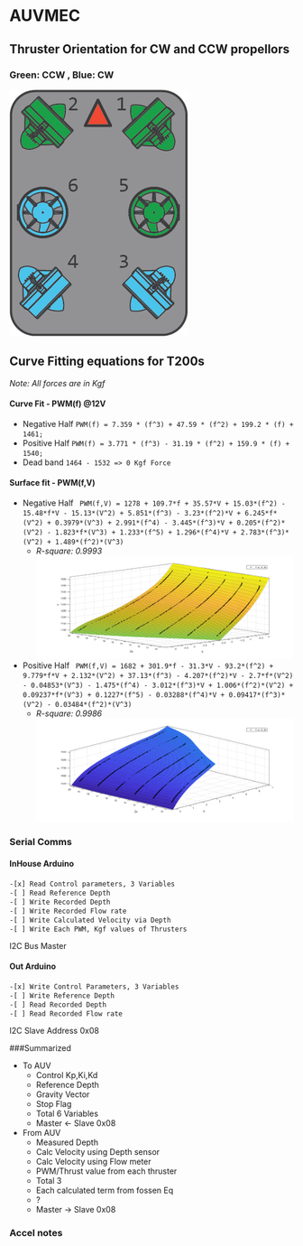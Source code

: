 # AUVMEC
## Thruster Orientation for CW and CCW propellors
### Green: CCW , Blue: CW

![Vectored](images/vectored-frame.png)

## Curve Fitting equations for T200s
*Note: All forces are in Kgf*

#### Curve Fit - PWM(f) @12V
- Negative Half
`PWM(f) = 7.359 * (f^3) + 47.59 * (f^2) + 199.2 * (f) + 1461;`
- Positive Half
`PWM(f) = 3.771 * (f^3) - 31.19 * (f^2) + 159.9 * (f) + 1540;`
- Dead band
`1464 - 1532 => 0 Kgf Force`

#### Surface fit - PWM(f,V)
- Negative Half
`  PWM(f,V) = 1278 + 109.7*f + 35.57*V + 15.03*(f^2) - 15.48*f*V - 15.13*(V^2) + 5.851*(f^3) - 3.23*(f^2)*V + 6.245*f*(V^2) + 0.3979*(V^3) + 2.991*(f^4) - 3.445*(f^3)*V + 0.205*(f^2)*(V^2) - 1.823*f*(V^3) + 1.233*(f^5) + 1.296*(f^4)*V + 2.783*(f^3)*(V^2) + 1.489*(f^2)*(V^3) `    
    - *R-square: 0.9993*
    ![SurfaceFit](images/negHalf.png)
- Positive Half
`  PWM(f,V) = 1682 + 301.9*f - 31.3*V - 93.2*(f^2) + 9.779*f*V + 2.132*(V^2) + 37.13*(f^3) - 4.207*(f^2)*V - 2.7*f*(V^2) - 0.04853*(V^3) - 1.475*(f^4) - 3.012*(f^3)*V + 1.006*(f^2)*(V^2) + 0.09237*f*(V^3) + 0.1227*(f^5) - 0.03288*(f^4)*V + 0.09417*(f^3)*(V^2) - 0.03484*(f^2)*(V^3) `
    - *R-square: 0.9986*
    ![SurfaceFit](images/posHalf.png)
	

### Serial Comms
#### InHouse Arduino
	-[x] Read Control parameters, 3 Variables
	-[ ] Read Reference Depth
	-[ ] Write Recorded Depth
	-[ ] Write Recorded Flow rate
	-[ ] Write Calculated Velocity via Depth 
	-[ ] Write Each PWM, Kgf values of Thrusters
I2C Bus Master 
	
#### Out Arduino
	-[x] Write Control Parameters, 3 Variables
	-[ ] Write Reference Depth
	-[ ] Read Recorded Depth
	-[ ] Read Recorded Flow rate
I2C Slave Address 0x08
	
###Summarized
- To AUV 
	- Control Kp,Ki,Kd
	- Reference Depth
	- Gravity Vector
	- Stop Flag
	- Total 6 Variables
	- Master <- Slave 0x08
- From AUV
	- Measured Depth
	- Calc Velocity using Depth sensor
	- Calc Velocity using Flow meter
	- PWM/Thrust value from each thruster
	- Total 3
	- Each calculated term from fossen Eq
	- ?
	- Master -> Slave 0x08 
	
### Accel notes
